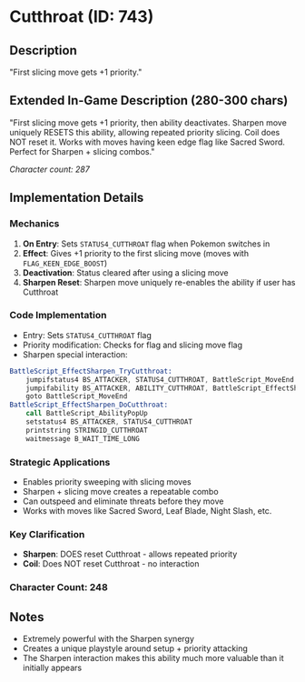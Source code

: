 # Cutthroat (ID: 743)

## Description
"First slicing move gets +1 priority."

## Extended In-Game Description (280-300 chars)
"First slicing move gets +1 priority, then ability deactivates. Sharpen move uniquely RESETS this ability, allowing repeated priority slicing. Coil does NOT reset it. Works with moves having keen edge flag like Sacred Sword. Perfect for Sharpen + slicing combos."

*Character count: 287*

## Implementation Details

### Mechanics
1. **On Entry**: Sets `STATUS4_CUTTHROAT` flag when Pokemon switches in
2. **Effect**: Gives +1 priority to the first slicing move (moves with `FLAG_KEEN_EDGE_BOOST`)
3. **Deactivation**: Status cleared after using a slicing move
4. **Sharpen Reset**: Sharpen move uniquely re-enables the ability if user has Cutthroat

### Code Implementation
- Entry: Sets `STATUS4_CUTTHROAT` flag
- Priority modification: Checks for flag and slicing move flag
- Sharpen special interaction:
```asm
BattleScript_EffectSharpen_TryCutthroat:
    jumpifstatus4 BS_ATTACKER, STATUS4_CUTTHROAT, BattleScript_MoveEnd
    jumpifability BS_ATTACKER, ABILITY_CUTTHROAT, BattleScript_EffectSharpen_DoCutthroat
    goto BattleScript_MoveEnd
BattleScript_EffectSharpen_DoCutthroat:
    call BattleScript_AbilityPopUp
    setstatus4 BS_ATTACKER, STATUS4_CUTTHROAT
    printstring STRINGID_CUTTHROAT
    waitmessage B_WAIT_TIME_LONG
```

### Strategic Applications
- Enables priority sweeping with slicing moves
- Sharpen + slicing move creates a repeatable combo
- Can outspeed and eliminate threats before they move
- Works with moves like Sacred Sword, Leaf Blade, Night Slash, etc.

### Key Clarification
- **Sharpen**: DOES reset Cutthroat - allows repeated priority
- **Coil**: Does NOT reset Cutthroat - no interaction

### Character Count: 248

## Notes
- Extremely powerful with the Sharpen synergy
- Creates a unique playstyle around setup + priority attacking
- The Sharpen interaction makes this ability much more valuable than it initially appears